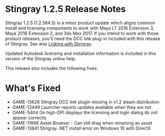 # Stingray 1.2.5 Release Notes
<a name="top"></a>

Stingray 1.2.5 (1.2.564.5) is a minor product update which aligns common install and licensing components to work with Maya LT 2016 Extension 3, Maya 2016 Extension 2, and 3ds Max 2017. If you intend to work with those product releases, you'll need the DCC link plug-in included with this release of Stingray. See also [Linking with Stingray](http://help-staging.autodesk.com/view/Stingray/ENU/?contextId=linking-with-productname).

Updated Autodesk licensing and installation information is included in this version of the Stingray online help.

This release also includes the following fixes:

# What's Fixed

- GAME-13626 Stingray DCC link plugin missing in v1.2 steam distribution
- GAME-13449 Launcher reports updates available when they are not
- GAME-5404 On high-DPI displays the licensing and login dialog do not appear correctly
- GAME-11988 Asset Browser - Can still drag when renaming an asset
- GAME-13841 Stingray .NET install error on Windows 10 with DirectX
